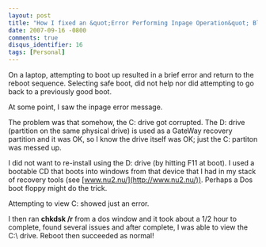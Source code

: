 ```yaml
---
layout: post
title: "How I fixed an &quot;Error Performing Inpage Operation&quot; Blue Screen reboot loop"
date: 2007-09-16 -0800
comments: true
disqus_identifier: 16
tags: [Personal]
---
```

On a laptop, attempting to boot up resulted in a brief error and return
to the reboot sequence. Selecting safe boot, did not help nor did
attempting to go back to a previously good boot.

At some point, I saw the inpage error message.

The problem was that somehow, the C: drive got corrupted. The D: drive
(partition on the same physical drive) is used as a GateWay recovery
partition and it was OK, so I know the drive itself was OK; just the C:
partiton was messed up.

I did not want to re-install using the D: drive (by hitting F11 at
boot). I used a bootable CD that boots into windows from that device
that I had in my stack of recovery tools (see
[www.nu2.nu/](http://www.nu2.nu/)). Perhaps a Dos boot floppy might do
the trick.

Attempting to view C: showed just an error.

I then ran **chkdsk /r** from a dos window and it took about a 1/2 hour
to complete, found several issues and after complete, I was able to view
the C:\\ drive. Reboot then succeeded as normal!
